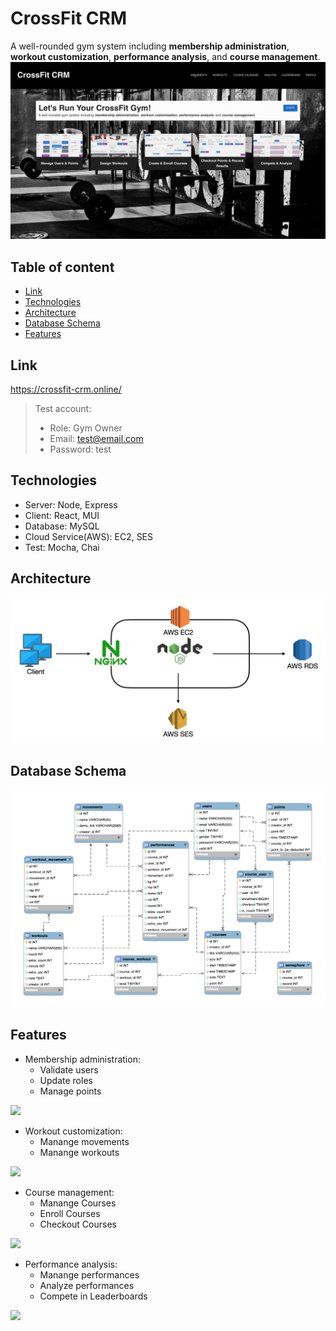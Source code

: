 # CrossFit CRM

A well-rounded gym system including **membership administration**, **workout customization**, **performance analysis**, and **course management**.
![](./readme_media/intro1.gif)

## Table of content

- [Link](#Link)
- [Technologies](#Technologies)
- [Architecture](#Architecture)
- [Database Schema](#Database-Schema)
- [Features](#Features)


## Link

https://crossfit-crm.online/

> Test account:
>
> - Role: Gym Owner
> - Email: test@email.com
> - Password: test

## Technologies

- Server: Node, Express
- Client: React, MUI
- Database: MySQL
- Cloud Service(AWS): EC2, SES
- Test: Mocha, Chai

## Architecture

![](./readme_media/structure.png)

## Database Schema

![](./readme_media/schema.png)


## Features

- Membership administration:
  - Validate users
  - Update roles
  - Manage points

![](./readme_media/membership1.gif)

- Workout customization:
  - Manange movements
  - Manange workouts

![](./readme_media/workout.gif)

- Course management:
  - Manange Courses
  - Enroll Courses
  - Checkout Courses

![](./readme_media/course.gif)

- Performance analysis:
  - Manange performances
  - Analyze performances
  - Compete in Leaderboards

![](./readme_media/performance.gif)




